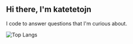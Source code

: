 ## Hi there, I'm katetetojn

I code to answer questions that I'm curious about.

![Top Langs](https://github-readme-stats.vercel.app/api/top-langs/?username=anuraghazra&layout=compact)
